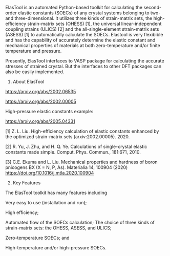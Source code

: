 ElasTool is an automated Python-based toolkit for calculating the second-order elastic constants (SOECs) of any crystal systems belonging to two- and three-dimensional. It utilizes three kinds of strain-matrix sets, the high-efficiency strain-matrix sets (OHESS) [1], the universal linear-independent coupling strains (ULICS) [2] and the all-single-element strain-matrix sets (ASESS) [1] to automatically calculate the SOECs. Elastool is very flexibible and has the capability of accurately determine the elastic constant and mechanical properties of materials at both zero-temperature and/or finite temperature and pressure. 

Presently, ElasTool interfaces to VASP package for calculating the accurate stresses of strained crystal. But the interfaces to other DFT packages can also be easily implemented.

1. About ElasTool

https://arxiv.org/abs/2002.06535

https://arxiv.org/abs/2002.00005

High-pressure elastic constants example:

https://arxiv.org/abs/2005.04331


[1] Z. L. Liu. High-efficiency calculation of elastic constants enhanced by the optimized strain-matrix sets (arxiv:2002.00005). 2020.

[2] R. Yu, J. Zhu, and H. Q. Ye. Calculations of single-crystal elastic constants made simple. Comput. Phys. Commun., 181:671, 2010.

[3] C.E. Ekuma and L. Liu. Mechanical properties and hardness of boron pnicogens BX (X = N, P, As). Materialia 14, 100904 (2020) https://doi.org/10.1016/j.mtla.2020.100904 

2. Key Features

The ElasTool toolkit has many features including

Very easy to use (installation and run);

High efficiency;

Automated flow of the SOECs calculation;
The choice of three kinds of strain-matrix sets: the OHESS, ASESS, and ULICS;

Zero-temperature SOECs; and

High-temperature and/or high-pressure SOECs.
